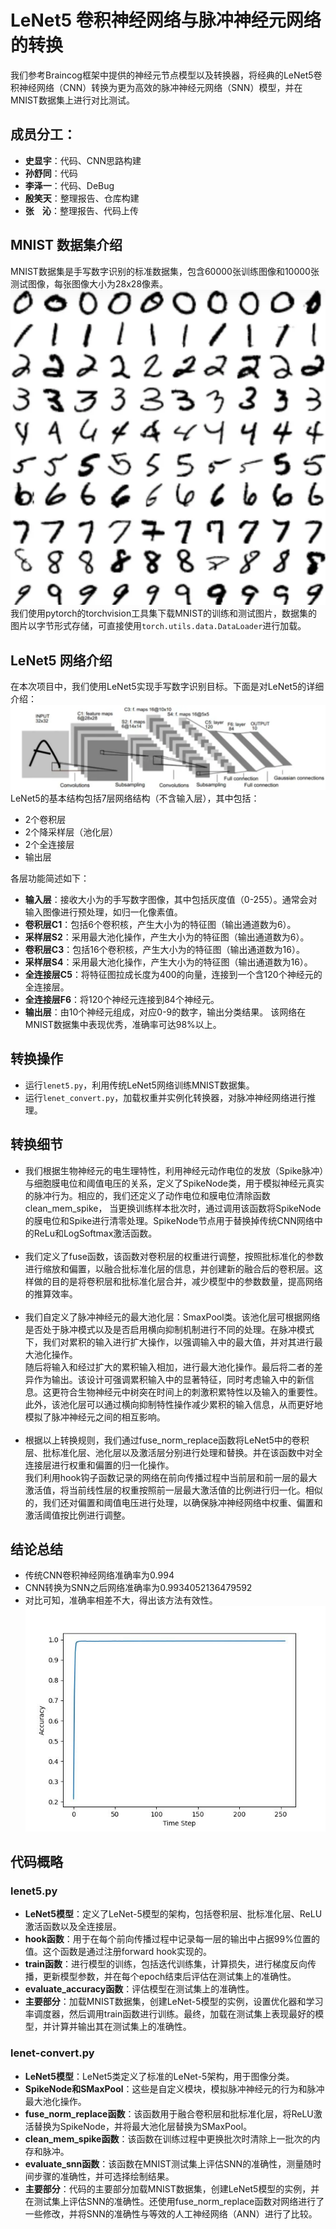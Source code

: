# LeNet5 卷积神经网络与脉冲神经元网络的转换

我们参考Braincog框架中提供的神经元节点模型以及转换器，将经典的LeNet5卷积神经网络（CNN）转换为更为高效的脉冲神经元网络（SNN）模型，并在MNIST数据集上进行对比测试。

## 成员分工：
- **史显宇**：代码、CNN思路构建
- **孙舒同**：代码
- **李泽一**：代码、DeBug
- **殷笑天**：整理报告、仓库构建
- **张 &nbsp; &nbsp;沁**：整理报告、代码上传

## MNIST 数据集介绍
MNIST数据集是手写数字识别的标准数据集，包含60000张训练图像和10000张测试图像，每张图像大小为28x28像素。<br>
![MNIST 数据集示例](https://raw.githubusercontent.com/zq111724/pic/main/2.png)<br>
我们使用pytorch的torchvision工具集下载MNIST的训练和测试图片，数据集的图片以字节形式存储，可直接使用`torch.utils.data.DataLoader`进行加载。

## LeNet5 网络介绍
在本次项目中，我们使用LeNet5实现手写数字识别目标。下面是对LeNet5的详细介绍：<br>
![LeNet5 架构](https://raw.githubusercontent.com/zq111724/pic/main/1.png)<br>
LeNet5的基本结构包括7层网络结构（不含输入层），其中包括：
- 2个卷积层
- 2个降采样层（池化层）
- 2个全连接层
- 输出层

各层功能简述如下：
- **输入层**：接收大小为的手写数字图像，其中包括灰度值（0-255）。通常会对输入图像进行预处理，如归一化像素值。
- **卷积层C1**：包括6个卷积核，产生大小为的特征图（输出通道数为6）。
- **采样层S2**：采用最大池化操作，产生大小为的特征图（输出通道数为6）。
- **卷积层C3**：包括16个卷积核，产生大小为的特征图（输出通道数为16）。
- **采样层S4**：采用最大池化操作，产生大小为的特征图（输出通道数为16）。
- **全连接层C5**：将特征图拉成长度为400的向量，连接到一个含120个神经元的全连接层。
- **全连接层F6**：将120个神经元连接到84个神经元。
- **输出层**：由10个神经元组成，对应0-9的数字，输出分类结果。
该网络在MNIST数据集中表现优秀，准确率可达98%以上。

## 转换操作
- 运行`lenet5.py`，利用传统LeNet5网络训练MNIST数据集。
- 运行`lenet_convert.py`，加载权重并实例化转换器，对脉冲神经网络进行推理。

## 转换细节
- 我们根据生物神经元的电生理特性，利用神经元动作电位的发放（Spike脉冲）与细胞膜电位和阈值电压的关系，定义了SpikeNode类，用于模拟神经元真实的脉冲行为。相应的，我们还定义了动作电位和膜电位清除函数clean_mem_spike，
当更换训练样本批次时，通过调用该函数将SpikeNode的膜电位和Spike进行清零处理。SpikeNode节点用于替换掉传统CNN网络中的ReLu和LogSoftmax激活函数。<br><br>
- 我们定义了fuse函数，该函数对卷积层的权重进行调整，按照批标准化的参数进行缩放和偏置，以融合批标准化层的信息，并创建新的融合后的卷积层。这样做的目的是将卷积层和批标准化层合并，减少模型中的参数数量，提高网络的推算效率。<br><br>
- 我们自定义了脉冲神经元的最大池化层：SmaxPool类。该池化层可根据网络是否处于脉冲模式以及是否启用横向抑制机制进行不同的处理。在脉冲模式下，我们对累积的输入进行扩大操作，以强调输入中的最大值，并对其进行最大池化操作。<br>
随后将输入和经过扩大的累积输入相加，进行最大池化操作。最后将二者的差异作为输出。该设计可强调累积输入中的显著特征，同时考虑输入中的新信息。这更符合生物神经元中树突在时间上的刺激积累特性以及输入的重要性。
此外，该池化层可以通过横向抑制特性操作减少累积的输入信息，从而更好地模拟了脉冲神经元之间的相互影响。<br><br>
- 根据以上转换规则，我们通过fuse_norm_replace函数将LeNet5中的卷积层、批标准化层、池化层以及激活层分别进行处理和替换。并在该函数中对全连接层进行权重和偏置的归一化操作。<br>
我们利用hook钩子函数记录的网络在前向传播过程中当前层和前一层的最大激活值，将当前线性层的权重按照前一层最大激活值的比例进行归一化。相似的，我们还对偏置和阈值电压进行处理，以确保脉冲神经网络中权重、偏置和激活阈值按比例进行调整。

## 结论总结
- 传统CNN卷积神经网络准确率为0.994
- CNN转换为SNN之后网络准确率为0.9934052136479592
- 对比可知，准确率相差不大，得出该方法有效性。
![MNIST 数据集示例](https://raw.githubusercontent.com/zq111724/pic/main/3.jpg)<br>

## 代码概略
### lenet5.py
- **LeNet5模型**：定义了LeNet-5模型的架构，包括卷积层、批标准化层、ReLU激活函数以及全连接层。
- **hook函数**：用于在每个前向传播过程中记录每一层的输出中占据99%位置的值。这个函数是通过注册forward hook实现的。
- **train函数**：进行模型的训练，包括迭代训练集，计算损失，进行梯度反向传播，更新模型参数，并在每个epoch结束后评估在测试集上的准确性。
- **evaluate_accuracy函数**：评估模型在测试集上的准确性。
- **主要部分**：加载MNIST数据集，创建LeNet-5模型的实例，设置优化器和学习率调度器，然后调用train函数进行训练。最终，加载在测试集上表现最好的模型，并计算并输出其在测试集上的准确性。

### lenet-convert.py
- **LeNet5模型**：LeNet5类定义了标准的LeNet-5架构，用于图像分类。
- **SpikeNode和SMaxPool**：这些是自定义模块，模拟脉冲神经元的行为和脉冲最大池化操作。
- **fuse_norm_replace函数**：该函数用于融合卷积层和批标准化层，将ReLU激活替换为SpikeNode，并将最大池化层替换为SMaxPool。
- **clean_mem_spike函数**：该函数在训练过程中更换批次时清除上一批次的内存和脉冲。
- **evaluate_snn函数**：该函数在MNIST测试集上评估SNN的准确性，测量随时间步骤的准确性，并可选择绘制结果。
- **主要部分**：代码的主要部分加载MNIST数据集，创建LeNet5模型的实例，并在测试集上评估SNN的准确性。还使用fuse_norm_replace函数对网络进行了一些修改，并将SNN的准确性与等效的人工神经网络（ANN）进行了比较。

